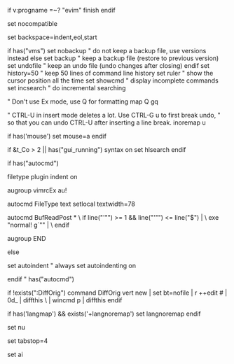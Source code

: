 if v:progname =~? "evim"
  finish
endif

set nocompatible

set backspace=indent,eol,start

if has("vms")
  set nobackup		" do not keep a backup file, use versions instead
else
  set backup		" keep a backup file (restore to previous version)
  set undofile		" keep an undo file (undo changes after closing)
endif
set history=50		" keep 50 lines of command line history
set ruler		" show the cursor position all the time
set showcmd		" display incomplete commands
set incsearch		" do incremental searching


" Don't use Ex mode, use Q for formatting
map Q gq

" CTRL-U in insert mode deletes a lot.  Use CTRL-G u to first break undo,
" so that you can undo CTRL-U after inserting a line break.
inoremap <C-U> <C-G>u<C-U>

if has('mouse')
  set mouse=a
endif

if &t_Co > 2 || has("gui_running")
  syntax on
  set hlsearch
endif

if has("autocmd")

  filetype plugin indent on

  augroup vimrcEx
  au!

  autocmd FileType text setlocal textwidth=78

  autocmd BufReadPost *
    \ if line("'\"") >= 1 && line("'\"") <= line("$") |
    \   exe "normal! g`\"" |
    \ endif

  augroup END

else

  set autoindent		" always set autoindenting on

endif " has("autocmd")

if !exists(":DiffOrig")
  command DiffOrig vert new | set bt=nofile | r ++edit # | 0d_ | diffthis
		  \ | wincmd p | diffthis
endif

if has('langmap') && exists('+langnoremap')
  set langnoremap
endif

set nu

set tabstop=4

set ai


